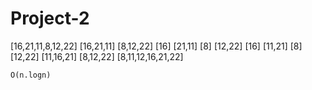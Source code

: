 # Project-2

   [16,21,11,8,12,22]
[16,21,11]      [8,12,22]
[16] [21,11]  [8] [12,22]
[16] [11,21]  [8] [12,22]
[11,16,21]      [8,12,22]
    [8,11,12,16,21,22]
    
    
    O(n.logn)
